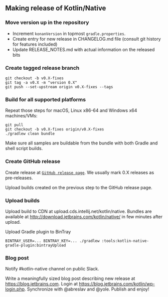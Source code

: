 ## Making release of Kotlin/Native ##

### Move version up in the repository ###

   * Increment `konanVersion` in topmost `gradle.properties`.
   * Create entry for new release in CHANGELOG.md file (consult git history for features included)
   * Update RELEASE_NOTES.md with actual information on the released bits

### Create tagged release branch ###

    git checkout -b v0.X-fixes
    git tag -a v0.X -m "version 0.X"
    git push --set-upstream origin v0.X-fixes --tags

### Build for all supported platforms ###

Repeat those steps for macOS, Linux x86-64 and Windows x64 machines/VMs:

    git pull
    git checkout -b v0.X-fixes origin/v0.X-fixes
    ./gradlew clean bundle

Make sure all samples are buildable from the bundle with both Gradle and shell script builds.

### Create GitHub release ###

 Create release at [`GitHub release page`](https://github.com/JetBrains/kotlin-native/releases).
We usually mark 0.X releases as pre-releases.

 Upload builds created on the previous step to the GitHub release page.


### Upload builds ###

 Upload build to CDN at upload.cds.intellij.net/kotlin/native.
Bundles are available at http://download.jetbrains.com/kotlin/native/<build>
in few minutes after upload.

 Upload Gradle plugin to BinTray

    BINTRAY_USER=... BINTRAY_KEY=... ./gradlew :tools:kotlin-native-gradle-plugin:bintrayUpload

### Blog post ###
 
 Notify #kotlin-native channel on public Slack.
 
 Write a meaningfully sized blog post describing new release at https://blog.jetbrains.com.
Login at https://blog.jetbrains.com/kotlin/wp-login.php. Synchronize with @abreslav and @yole.
Publish and enjoy!
 
